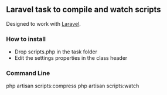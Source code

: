 ## Laravel task to compile and watch scripts

Designed to work with [Laravel](http://www.laravel.com).

### How to install 

- Drop scripts.php in the task folder
- Edit the settings properties in the class header

### Command Line
php artisan scripts:compress
php artisan scripts:watch